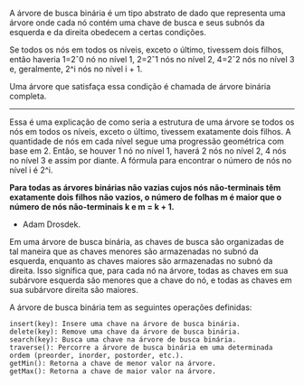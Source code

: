A árvore de busca binária é um tipo abstrato de dado que representa uma árvore onde cada nó contém uma chave de busca e seus subnós da esquerda e da direita obedecem a certas condições.

Se todos os nós em todos os níveis, exceto o último, tivessem dois filhos, então haveria 1=2ˆ0 nó no nível 1, 2=2ˆ1 nós no nível 2, 4=2ˆ2 nós no nível 3 e, geralmente, 2^i nós no nível i + 1.

Uma árvore que satisfaça essa condição é chamada de árvore binária completa.

---

Essa é uma explicação de como seria a estrutura de uma árvore se todos os nós em todos os níveis, exceto o último, tivessem exatamente dois filhos. A quantidade de nós em cada nível segue uma progressão geométrica com base em 2. Então, se houver 1 nó no nível 1, haverá 2 nós no nível 2, 4 nós no nível 3 e assim por diante. A fórmula para encontrar o número de nós no nível i é 2^i.

**Para todas as árvores binárias não vazias cujos nós não-terminais têm exatamente dois filhos não vazios, o número de folhas m é maior que o número de nós não-terminais k e m = k + 1.** 
- Adam Drosdek.



Em uma árvore de busca binária, as chaves de busca são organizadas de tal maneira que as chaves menores são armazenadas no subnó da esquerda, enquanto as chaves maiores são armazenadas no subnó da direita. Isso significa que, para cada nó na árvore, todas as chaves em sua subárvore esquerda são menores que a chave do nó, e todas as chaves em sua subárvore direita são maiores.

A árvore de busca binária tem as seguintes operações definidas:

    insert(key): Insere uma chave na árvore de busca binária.
    delete(key): Remove uma chave da árvore de busca binária.
    search(key): Busca uma chave na árvore de busca binária.
    traverse(): Percorre a árvore de busca binária em uma determinada ordem (preorder, inorder, postorder, etc.).
    getMin(): Retorna a chave de menor valor na árvore.
    getMax(): Retorna a chave de maior valor na árvore.